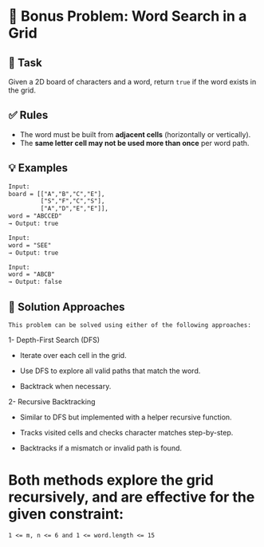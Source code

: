 # 🌟 Bonus Problem: Word Search in a Grid

## 🧾 Task

Given a 2D board of characters and a word, return `true` if the word exists in the grid.

## ✅ Rules

- The word must be built from **adjacent cells** (horizontally or vertically).
- The **same letter cell may not be used more than once** per word path.

## 💡 Examples

```txt
Input:
board = [["A","B","C","E"],
         ["S","F","C","S"],
         ["A","D","E","E"]],
word = "ABCCED"
→ Output: true

Input:
word = "SEE"
→ Output: true

Input:
word = "ABCB"
→ Output: false
```

## 🧠 Solution Approaches
`This problem can be solved using either of the following approaches:`

1- Depth-First Search (DFS)

- Iterate over each cell in the grid.

- Use DFS to explore all valid paths that match the word.

- Backtrack when necessary.

2- Recursive Backtracking

- Similar to DFS but implemented with a helper recursive function.

- Tracks visited cells and checks character matches step-by-step.

- Backtracks if a mismatch or invalid path is found.

# Both methods explore the grid recursively, and are effective for the given constraint:

`1 <= m, n <= 6 and 1 <= word.length <= 15`
